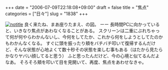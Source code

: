 +++
date = "2006-07-09T22:18:08+09:00"
draft = false
title = "焦点"
categories = ["日々"]
slug = "1838"
+++

<a href="http://www.flickr.com/photos/h-b-k-r/184878696/" target="_blank"><img src="http://static.flickr.com/78/184878696_3e58f9b876.jpg" class="photoen" alt="notitle"  /></a>
良く来たね、まあ座りたまえ、の図。
ーー
長時間PCに向かっていると、いきなり焦点があわなくなることがある。
スクリーンは二重にぶれちゃって何が何やらわかんないし、今何をしてたか、これから何をしようとしてたのかもわかんなくなる。
すぐに頭を振ったり頬をバチバチ叩いて復帰するんだけど、そんな状態が心地よくて数十秒その状態を楽しむ事もある（はたから見たらかなりヤバい顔してると思う）
ふと思ったんだけど、今の心境と似てるんだよなあ。
そろそろ頬を叩いて目を見開いて、再度、焦点をあわせなきゃ。
